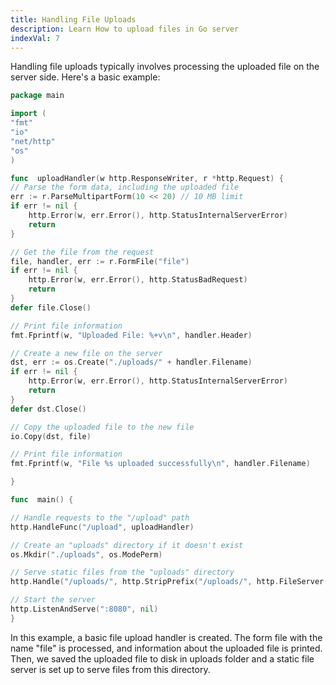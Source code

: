 ```yaml
---
title: Handling File Uploads
description: Learn How to upload files in Go server
indexVal: 7
---
```



Handling file uploads typically involves processing the uploaded file on the server side. Here's a basic example:
```go
package main

import (
"fmt"
"io"
"net/http"
"os"
)

func  uploadHandler(w http.ResponseWriter, r *http.Request) {
// Parse the form data, including the uploaded file
err := r.ParseMultipartForm(10 << 20) // 10 MB limit
if err != nil {
	http.Error(w, err.Error(), http.StatusInternalServerError)
	return
}

// Get the file from the request
file, handler, err := r.FormFile("file")
if err != nil {
	http.Error(w, err.Error(), http.StatusBadRequest)
	return
}
defer file.Close()

// Print file information
fmt.Fprintf(w, "Uploaded File: %+v\n", handler.Header)

// Create a new file on the server
dst, err := os.Create("./uploads/" + handler.Filename)
if err != nil {
	http.Error(w, err.Error(), http.StatusInternalServerError)
	return
}
defer dst.Close()

// Copy the uploaded file to the new file
io.Copy(dst, file)

// Print file information
fmt.Fprintf(w, "File %s uploaded successfully\n", handler.Filename)

}

func  main() {

// Handle requests to the "/upload" path
http.HandleFunc("/upload", uploadHandler)

// Create an "uploads" directory if it doesn't exist
os.Mkdir("./uploads", os.ModePerm)

// Serve static files from the "uploads" directory
http.Handle("/uploads/", http.StripPrefix("/uploads/", http.FileServer(http.Dir("./uploads"))))

// Start the server
http.ListenAndServe(":8080", nil)
}
```
In this example, a basic file upload handler is created. The form file with the name "file" is processed, and information about the uploaded file is printed. Then, we saved the uploaded file to disk in uploads folder and a static file server is set up to serve files from this directory.

